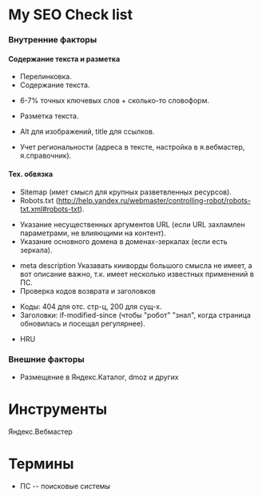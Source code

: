 # My SEO Check list

### Внутренние факторы

#### Содержание текста и разметка
* Перелинковка.
* Содержание текста.
 - 6-7% точных ключевых слов + сколько-то словоформ.
* Разметка текста.
 - Alt для изображений, title для ссылков.
* Учет региональности (адреса в тексте, настройка в я.вебмастер, я.справочник).

#### Тех. обвязка
* Sitemap (имет смысл для крупных разветвленных ресурсов).
* Robots.txt (http://help.yandex.ru/webmaster/controlling-robot/robots-txt.xml#robots-txt).
 - Указание несущественных аргументов URL (если URL захламлен параметрами, не влияющими на контент).
 - Указание основного домена в доменах-зеркалах (если есть зеркала).
* meta description
  Указавать кииворды большого смысла не имеет, а вот описание важно, т.к. имеет несколько известных применений в ПС.
* Проверка кодов возврата и заголовков
 - Коды: 404 для отс. стр-ц, 200 для сущ-х.
 - Заголовки: if-modified-since (чтобы "робот" "знал", когда страница обновилась и посещал регулярнее).
* HRU

### Внешние факторы
* Размещение в Яндекс.Каталог, dmoz и других

# Инструменты
Яндекс.Вебмастер

# Термины

* ПС -- поисковые системы
